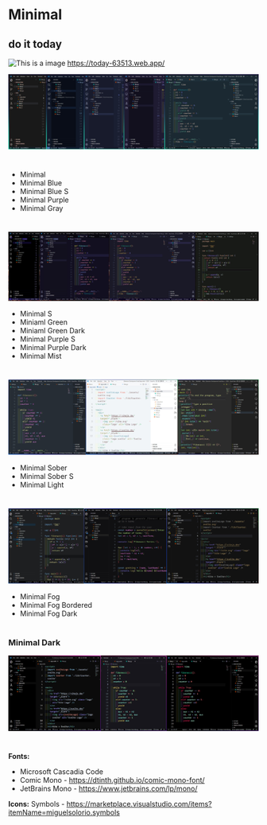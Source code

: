 # Minimal

## do it today
![This is a image]()
<https://today-63513.web.app/>

![This is a image](https://github.com/yesomac/MinimalTheme/blob/main/img/show/minimal-theme.jpg?raw=true)

# 
  * Minimal
  * Minimal Blue
  * Minimal Blue S
  * Minimal Purple
  * Minimal Gray

#
![This is a image](https://github.com/yesomac/MinimalTheme/blob/main/img/show/minimal-2.jpg?raw=true)
  * Minimal S
  * Miniaml Green
  * Miniaml Green Dark
  * Minimal Purple S
  * Minimal Purple Dark
  * Minimal Mist


#
![This is a image](https://github.com/yesomac/MinimalTheme/blob/main/img/show/minimal-3-2.jpg?raw=true)
  * Minimal Sober
  * Minimal Sober S
  * Minimal Light

#
![This is a image](https://github.com/yesomac/MinimalTheme/blob/main/img/show/minimal-4-2.jpg?raw=true)
  * Minimal Fog
  * Minimal Fog Bordered
  * Minimal Fog Dark

#
### Minimal Dark
![This is a image](https://github.com/yesomac/MinimalTheme/blob/main/img/show/minimal-sdark.jpg?raw=true)

# 
**Fonts:**
  * Microsoft Cascadia Code
  * Comic Mono - https://dtinth.github.io/comic-mono-font/
  * JetBrains Mono - https://www.jetbrains.com/lp/mono/


**Icons:**
    Symbols - https://marketplace.visualstudio.com/items?itemName=miguelsolorio.symbols
